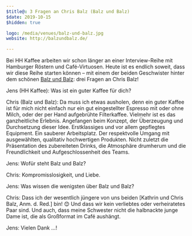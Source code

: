 ```yaml
---
$title@: 3 Fragen an Chris Balz (Balz und Balz)
$date: 2019-10-15
$hidden: true

logo: /media/venues/balz-und-balz.jpg
website: http://balzundbalz.de/

---
```


Bei HH Kaffee arbeiten wir schon länger an einer Interview-Reihe mit Hamburger Röstern und Café-Virtuosen. Heute ist es endlich soweit, dass wir diese Reihe starten können – mit einem der beiden Geschwister hinter dem schönen [Balz und Balz]([url('/content/cafes/balz-und-balz.md')]): drei Fragen an Chris Balz!

Jens (HH Kaffee): Was ist ein guter Kaffee für dich?

Chris (Balz und Balz): Da muss ich etwas ausholen, denn ein guter Kaffee ist für mich nicht einfach nur ein gut eingestellter Espresso mit oder ohne Milch, oder der per Hand aufgebrühte Filterkaffee. Vielmehr ist es das ganzheitliche Erlebnis. Angefangen beim Konzept, der Überzeugung und Durchsetzung dieser Idee. Erstklassiges und vor allem gepflegtes Equipment. Ein sauberer Arbeitsplatz. Der respektvolle Umgang mit ausgewählten, qualitativ hochwertigen Produkten. Nicht zuletzt die Präsentation des zubereiteten Drinks, die Atmosphäre drumherum und die Freundlichkeit und Aufgeschlossenheit des Teams.

Jens: Wofür steht Balz und Balz?

Chris: Kompromisslosigkeit, und Liebe.

Jens: Was wissen die wenigsten über Balz und Balz?

Chris: Dass ich der wesentlich jüngere von uns beiden [Kathrin und Chris Balz, Anm. d. Red.] bin! 😊 Und dass wir kein verliebtes oder verheiratetes Paar sind. Und auch, dass meine Schwester nicht die halbnackte junge Dame ist, die als Großformat im Café aushängt.

Jens: Vielen Dank&nbsp;…!